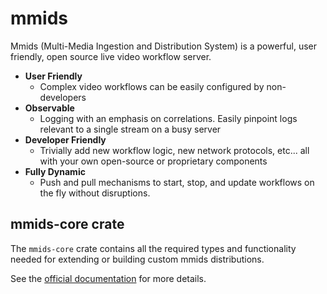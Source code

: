 # mmids

Mmids (Multi-Media Ingestion and Distribution System) is a powerful, user friendly, open source live video workflow server.

* **User Friendly**
    * Complex video workflows can be easily configured by non-developers
* **Observable**
    * Logging with an emphasis on correlations.  Easily pinpoint logs relevant to a single stream on a busy server
* **Developer Friendly**
    * Trivially add new workflow logic, new network protocols, etc... all with your own open-source or proprietary components
* **Fully Dynamic**
    * Push and pull mechanisms to start, stop, and update workflows on the fly without disruptions.

## mmids-core crate

The `mmids-core` crate contains all the required types and functionality needed for extending or building custom mmids distributions.

See the [official documentation](https://kalldrexx.github.io/mmids/) for more details.
